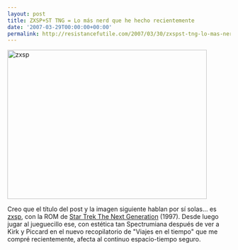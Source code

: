 ```yaml
---
layout: post
title: ZXSP+ST TNG = Lo más nerd que he hecho recientemente
date: '2007-03-29T00:00:00+00:00'
permalink: http://resistancefutile.com/2007/03/30/zxspst-tng-lo-mas-nerd-que-he-hecho-recientemente/
---
```

<img src="http://resistancefutile.com/wp-content/zxsp.png" width="450" height="337" alt="zxsp" class="centro_borde" />

Creo que el título del post y la imagen siguiente hablan por sí solas... es <a href="http://www.applesfera.com/2007/03/30-zxsp-emulador-de-zx-spectrum-para-mac-os-x">zxsp</a>, con la ROM de <a href="http://www.worldofspectrum.org/infoseekid.cgi?id=0016717">Star Trek The Next Generation</a> (1997). Desde luego jugar al jueguecillo ese, con estética tan Spectrumiana después de ver a Kirk y Piccard en el nuevo recopilatorio de "Viajes en el tiempo" que me compré recientemente, afecta al continuo espacio-tiempo seguro.
